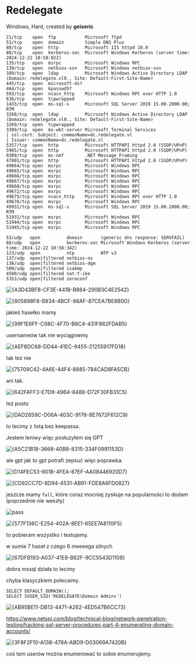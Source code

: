 # Redelegate
Windows, Hard, created by **geiseric**


```
21/tcp    open  ftp           Microsoft ftpd
53/tcp    open  domain        Simple DNS Plus
80/tcp    open  http          Microsoft IIS httpd 10.0
88/tcp    open  kerberos-sec  Microsoft Windows Kerberos (server time: 2024-12-22 10:58:02Z)
135/tcp   open  msrpc         Microsoft Windows RPC
139/tcp   open  netbios-ssn   Microsoft Windows netbios-ssn
389/tcp   open  ldap          Microsoft Windows Active Directory LDAP (Domain: redelegate.vl0., Site: Default-First-Site-Name)
445/tcp   open  microsoft-ds?
464/tcp   open  kpasswd5?
593/tcp   open  ncacn_http    Microsoft Windows RPC over HTTP 1.0
636/tcp   open  tcpwrapped
1433/tcp  open  ms-sql-s      Microsoft SQL Server 2019 15.00.2000.00; RTM
3268/tcp  open  ldap          Microsoft Windows Active Directory LDAP (Domain: redelegate.vl0., Site: Default-First-Site-Name)
3269/tcp  open  tcpwrapped
3389/tcp  open  ms-wbt-server Microsoft Terminal Services
| ssl-cert: Subject: commonName=dc.redelegate.vl
| Issuer: commonName=dc.redelegate.vl
5357/tcp  open  http          Microsoft HTTPAPI httpd 2.0 (SSDP/UPnP)
5985/tcp  open  http          Microsoft HTTPAPI httpd 2.0 (SSDP/UPnP)
9389/tcp  open  mc-nmf        .NET Message Framing
47001/tcp open  http          Microsoft HTTPAPI httpd 2.0 (SSDP/UPnP)
49664/tcp open  msrpc         Microsoft Windows RPC
49665/tcp open  msrpc         Microsoft Windows RPC
49666/tcp open  msrpc         Microsoft Windows RPC
49667/tcp open  msrpc         Microsoft Windows RPC
49668/tcp open  msrpc         Microsoft Windows RPC
49672/tcp open  msrpc         Microsoft Windows RPC
49675/tcp open  ncacn_http    Microsoft Windows RPC over HTTP 1.0
49676/tcp open  msrpc         Microsoft Windows RPC
49932/tcp open  ms-sql-s      Microsoft SQL Server 2019 15.00.2000.00; RTM
51931/tcp open  msrpc         Microsoft Windows RPC
51944/tcp open  msrpc         Microsoft Windows RPC
51945/tcp open  msrpc         Microsoft Windows RPC

53/udp   open          domain       (generic dns response: SERVFAIL)
88/udp   open          kerberos-sec Microsoft Windows Kerberos (server time: 2024-12-22 10:58:34Z)
123/udp  open          ntp          NTP v3
137/udp  open|filtered netbios-ns
138/udp  open|filtered netbios-dgm
500/udp  open|filtered isakmp
4500/udp open|filtered nat-t-ike
5353/udp open|filtered zeroconf
```

![{A3D43BF8-CF3E-441B-B864-290B3C4E2542}](https://github.com/user-attachments/assets/4db50091-29e1-4c63-b555-b34e9097e136)

![{805898F8-B934-4BCF-86AF-87CEA7BE8B0D}](https://github.com/user-attachments/assets/60b40c8e-4013-44e4-99f2-b1613691059b)

jakieś hasełko mamy

![{99F1E6FF-C98C-4F70-B8C4-431F862FDAB5}](https://github.com/user-attachments/assets/4c133add-7772-463f-8fc9-d1e3ee893549)

usernameów tak nie wyciągniemy

![{AEF8DC68-DD44-41EC-9455-21255917FD18}](https://github.com/user-attachments/assets/9081151a-224f-4df1-82ef-dc95ac6a8529)

tak też nie

![{75709C42-4A6E-44F4-8885-784CAD8FA5CB}](https://github.com/user-attachments/assets/eee6f596-9a3b-4462-af42-975101bff2a8)

ani tak.

![{642FAFF3-E7D8-4964-8488-D72F30FB31C5}](https://github.com/user-attachments/assets/171a13c1-cba2-44a5-b921-9d8141fe6510)

też pusto

![{DAD2659C-D06A-403C-9178-8E7672F612C9}](https://github.com/user-attachments/assets/25e96066-3cfb-4175-8503-2e3fb068ee41)

to lecimy z listą bez keepassa.

Jestem leniwy więc posłuzyłem się GPT

![{A5C21B18-3668-40B8-8315-334F0991153D}](https://github.com/user-attachments/assets/2c72f134-4b36-4353-8875-80de5b7de846)

ale gpt jak to gpt potrafi zepsuć więc poprawka.

![{D14FEC53-901B-4FEA-87EF-AA08446920D7}](https://github.com/user-attachments/assets/916e3612-a5e7-4526-ba3d-d3d07df0670c)

![{CD92CC7D-8D94-4531-AB91-FDE8A6FD0827}](https://github.com/user-attachments/assets/0bf99c39-2a94-4031-b4ce-47d35008b7cc)

jeszcze mamy `fall`, które coraz mocniej zyskuje na popularności to dodam (poprzednie nie weszły)

![pass](https://github.com/user-attachments/assets/28b7aab8-dcf1-4925-b432-918f88ace630)

![{577F136C-E254-402A-8EE1-65EE7A8110F5}](https://github.com/user-attachments/assets/d543718d-f324-4471-8f3b-0fcd6f690b3e)

to pobieram wszystko i testujemy.

w sumie 7 haseł z czego 6 meeeega silnych

![{67DFB193-A037-41E8-B62F-9CC5543D1108}](https://github.com/user-attachments/assets/28dd9056-70d7-4ce4-9b51-283cb663cb15)

dobra mssql działa to lecimy

chyba klasyczkiem polecaimy.
```
SELECT DEFAULT_DOMAIN();
SELECT SUSER_SID('REDELEGATE\Domain Admins')
```

![{AB95BE11-DB13-4471-A262-4ED547B6CC73}](https://github.com/user-attachments/assets/1db67aa4-2609-415e-98d9-30bf112d37f0)

https://www.netspi.com/blog/technical-blog/network-penetration-testing/hacking-sql-server-procedures-part-4-enumerating-domain-accounts/

![{3F8F2F10-A138-478A-ABD9-D03069A7420B}](https://github.com/user-attachments/assets/e1286f51-fc03-44d3-8d85-16b8a60bb32c)

coś tam userów można enumerować to sobie enumerujemy.


